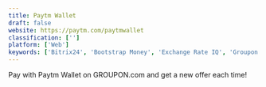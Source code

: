 ```yaml
---
title: Paytm Wallet
draft: false 
website: https://paytm.com/paytmwallet
classification: ['']
platform: ['Web']
keywords: ['Bitrix24', 'Bootstrap Money', 'Exchange Rate IQ', 'Groupon', 'Honey.is', 'Lemon', 'Mobile Bandit', 'MyWay Wealth', 'N26', 'PayPal', 'PayZip', 'PaymentSpring', 'Payoneer', 'Samsung Pay', 'SubscriptMe', 'SuperPay', 'Tagetik', 'TransferWise', 'Uber Credit Card', 'Wave']
---
```

Pay with Paytm Wallet on GROUPON.com and get a new offer each time!